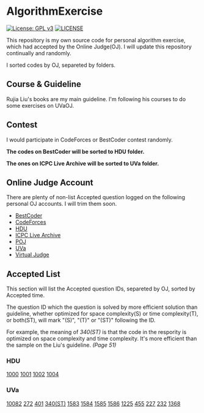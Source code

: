 # AlgorithmExercise

[![License: GPL v3](https://img.shields.io/badge/License-GPLv3-blue.svg)](https://github.com/MFunction96/AlgorithmExercise/blob/master/LICENSE)
[![LICENSE](https://img.shields.io/badge/license-Anti%20996-blue.svg)](https://github.com/996icu/996.ICU/blob/master/LICENSE)

This repository is my own source code for personal algorithm exercise, which had accepted by the Online Judge(OJ). I will update this repository continually and randomly.

I sorted codes by OJ, separeted by folders.

## Course & Guideline

Rujia Liu's books are my main guideline. I'm following his courses to do some exercises on UVaOJ.

## Contest

I would participate in CodeForces or BestCoder contest randomly.

**The codes on BestCoder will be sorted to HDU folder.**

**The ones on ICPC Live Archive will be sorted to UVa folder.**

## Online Judge Account

There are plenty of non-list Accepted question logged on the following personal OJ accounts. I will trim them soon.

- [BestCoder](http://bestcoder.hdu.edu.cn/rating.php?user=MFunction)
- [CodeForces](https://codeforces.com/profile/MFunction)
- [HDU](http://acm.hdu.edu.cn/userstatus.php?user=MFunction)
- [ICPC Live Archive](https://icpcarchive.ecs.baylor.edu/index.php)
- [POJ](http://poj.org/userstatus?user_id=MFunction)
- [UVa](https://uva.onlinejudge.org/)
- [Virtual Judge](https://vjudge.net/user/MFunction)

## Accepted List

This section will list the Accepted question IDs, separeted by OJ, sorted by Accepted time.

The question ID which the question is solved by more efficient solution than guideline, whether optimized for space complexity(S) or time complexity(T), or both(ST), will mark "(S)", "(T)" or "(ST)" following the ID.

For example, the meaning of *340(ST)* is that the code in the respority is optimized on space complexity and time complexity. It's more efficient than the sample on the Liu's guideline. *(Page 51)*

### HDU

[1000](https://github.com/MFunction96/AlgorithmExercise/blob/master/src/HDU/1000.cpp) [1001](https://github.com/MFunction96/AlgorithmExercise/blob/master/src/HDU/1001.cpp) [1002](https://github.com/MFunction96/AlgorithmExercise/blob/master/src/HDU/1002.cpp) [1004](https://github.com/MFunction96/AlgorithmExercise/blob/master/src/HDU/1004.cpp)

### UVa

[10082](https://github.com/MFunction96/AlgorithmExercise/blob/master/src/UVa/10082.cpp) [272](https://github.com/MFunction96/AlgorithmExercise/blob/master/src/UVa/272.cpp) [401](https://github.com/MFunction96/AlgorithmExercise/blob/master/src/UVa/401.cpp) [340(ST)](https://github.com/MFunction96/AlgorithmExercise/blob/master/src/UVa/340.cpp) [1583](https://github.com/MFunction96/AlgorithmExercise/blob/master/src/UVa/1583.cpp) [1584](https://github.com/MFunction96/AlgorithmExercise/blob/master/src/UVa/1584.cpp) [1585](https://github.com/MFunction96/AlgorithmExercise/blob/master/src/UVa/1585.cpp) [1586](https://github.com/MFunction96/AlgorithmExercise/blob/master/src/UVa/1586.cpp) [1225](https://github.com/MFunction96/AlgorithmExercise/blob/master/src/UVa/1225.cpp) [455](https://github.com/MFunction96/AlgorithmExercise/blob/master/src/UVa/455.cpp) [227](https://github.com/MFunction96/AlgorithmExercise/blob/master/src/UVa/227.cpp) [232](https://github.com/MFunction96/AlgorithmExercise/blob/master/src/UVa/232.cpp) [1368](https://github.com/MFunction96/AlgorithmExercise/blob/master/src/UVa/1368.cpp)
